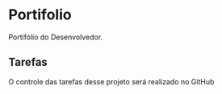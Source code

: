 # Portifolio

Portifólio do Desenvolvedor.

## Tarefas

O controle das tarefas desse projeto será realizado no GitHub
